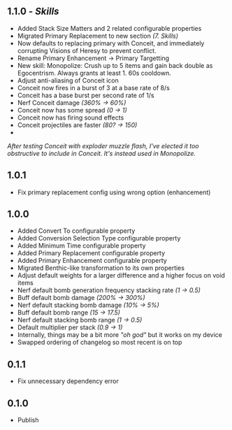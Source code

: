 
## 1.1.0 - *Skills*

- Added Stack Size Matters and 2 related configurable properties
- Migrated Primary Replacement to new section *(7. Skills)*
- Now defaults to replacing primary with Conceit, and immediately corrupting Visions of Heresy to prevent conflict.
- Rename Primary Enhancement -> Primary Targetting
- New skill: Monopolize: Crush up to 5 items and gain back double as Egocentrism. Always grants at least 1. 60s cooldown.
- Adjust anti-aliasing of Conceit icon
- Conceit now fires in a burst of 3 at a base rate of 8/s
- Conceit has a base burst per second rate of 1/s
- Nerf Conceit damage *(360% -> 60%)*
- Conceit now has some spread *(0 -> 1)*
- Conceit now has firing sound effects
- Conceit projectiles are faster *(80? -> 150)*
- 
*After testing Conceit with exploder muzzle flash, I've elected it too obstructive to include in Conceit. It's instead used in Monopolize.*

## 1.0.1

- Fix primary replacement config using wrong option (enhancement)

## 1.0.0

- Added Convert To configurable property
- Added Conversion Selection Type configurable property
- Added Minimum Time configurable property
- Added Primary Replacement configurable property
- Added Primary Enhancement configurable property
- Migrated Benthic-like transformation to its own properties
- Adjust default weights for a larger difference and a higher focus on void items
- Nerf default bomb generation frequency stacking rate *(1 -> 0.5)*
- Buff default bomb damage *(200% -> 300%)*
- Nerf default stacking bomb damage *(10% -> 5%)*
- Buff default bomb range *(15 -> 17.5)*
- Nerf default stacking bomb range *(1 -> 0.5)*
- Default multiplier per stack *(0.9 -> 1)*
- Internally, things may be a bit more *"oh god"* but it works on my device
- Swapped ordering of changelog so most recent is on top

## 0.1.1

- Fix unnecessary dependency error

## 0.1.0

- Publish
